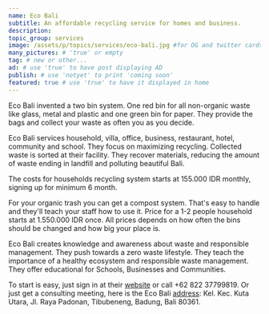 ```yaml
---
name: Eco Bali
subtitle: An affordable recycling service for homes and business.
description:
topic_group: services
image: /assets/p/topics/services/eco-bali.jpg #for OG and twitter cards
many_pictures: # 'true' or empty
tag: # new or other...
ad: # use 'true' to have post displaying AD
publish: # use 'notyet' to print 'coming soon'
featured: true # use 'true' to have it displayed in home
---
```

Eco Bali invented a two bin system. One red bin for all non-organic waste like glass, metal and plastic and one green bin for paper. They provide the bags and collect your waste as often you as you decide.

Eco Bali services household, villa, office, business, restaurant, hotel, community and school. They focus on maximizing recycling. Collected waste is sorted at their facility. They recover materials, reducing the amount of waste ending in landfill and polluting beautiful Bali.

The costs for households recycling system starts at 155.000 IDR monthly, signing up for minimum 6 month.

For your organic trash you can get a compost system. That's easy to handle and they'll teach your staff how to use it. Price for a 1-2 people household starts at 1.550.000 IDR once. All prices depends on how often the bins should be changed and how big your place is.

Eco Bali creates knowledge and awareness about waste and responsible management. They push towards a zero waste lifestyle. They teach the importance of a healthy ecosystem and responsible waste management. They offer educational for Schools, Businesses and Communities.

To start is easy, just sign in at their [website](http://eco-bali.com) or call +62 822 37799819. Or just get a consulting meeting, here is the Eco Bali [address](https://goo.gl/maps/xsFMSpURS7S2): Kel. Kec. Kuta Utara, Jl. Raya Padonan, Tibubeneng, Badung, Bali 80361. 
